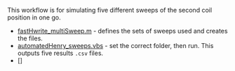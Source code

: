 This workflow is for simulating five different sweeps of the second coil position in one go.

- [fastHwrite_multiSweep.m](fileGen/fastHwrite_multiSweep.m) - defines the sets of sweeps used and creates the files.
- [automatedHenry_sweeps.vbs](automatedHenry/automatedHenry_sweeps.vbs) - set the correct folder, then run. This outputs five results `.csv` files.
- []